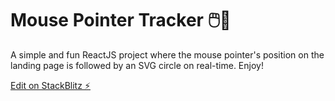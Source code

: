 # Mouse Pointer Tracker 🖱️🎯
A simple and fun ReactJS project where the mouse pointer's position on the landing page is followed by an SVG circle on real-time. Enjoy!

[Edit on StackBlitz ⚡️](https://stackblitz.com/edit/react-mouse-ponter-tracker)